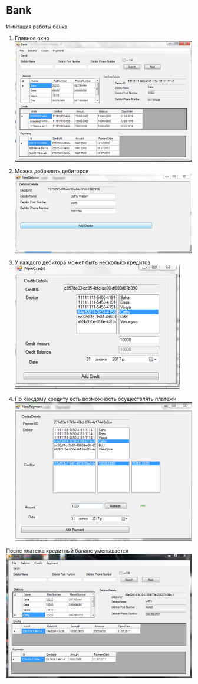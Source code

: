 # Bank
Имитация работы банка 
1. Главное окно
![alt text](https://github.com/murko007/Bank/blob/master/Main.PNG)

2. Можна добавлять дебиторов 
![alt text](https://github.com/murko007/Bank/blob/master/Debitor.PNG)

3. У каждого дебитора может быть несколько кредитов 
![alt text](https://github.com/murko007/Bank/blob/master/Credit.PNG)

4. По каждому кредиту есть возможность осуществлять платежи
![alt text](https://github.com/murko007/Bank/blob/master/Payments.PNG)

После платежа кредитный баланс уменьшается
![alt text](https://github.com/murko007/Bank/blob/master/after_payment.PNG)
